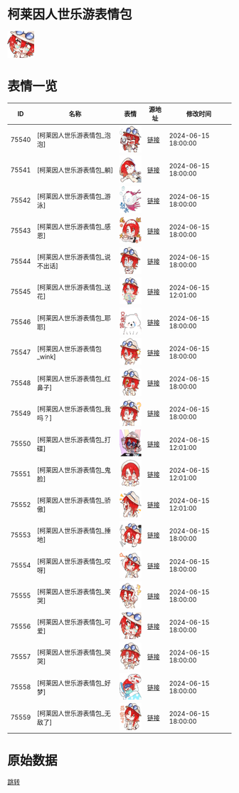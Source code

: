 # 柯莱因人世乐游表情包

<img src="./cover.png" height="60" alt="cover" />

# 表情一览

|ID|名称|表情|源地址|修改时间|
|----|----|----|----|----|
|75540|[柯莱因人世乐游表情包_泡泡]|<img src="./pic/075540_%5B柯莱因人世乐游表情包_泡泡%5D.png" height="60" alt="泡泡"/>|[链接](https://i0.hdslb.com/bfs/garb/11ce5fb46b154d521f72d59474067414e78928f0.png)|2024-06-15 18:00:00|
|75541|[柯莱因人世乐游表情包_躺]|<img src="./pic/075541_%5B柯莱因人世乐游表情包_躺%5D.png" height="60" alt="躺"/>|[链接](https://i0.hdslb.com/bfs/garb/bd0ced340b79df019fb14b6ec0c70310ad089739.png)|2024-06-15 18:00:00|
|75542|[柯莱因人世乐游表情包_游泳]|<img src="./pic/075542_%5B柯莱因人世乐游表情包_游泳%5D.png" height="60" alt="游泳"/>|[链接](https://i0.hdslb.com/bfs/garb/4deb3a92b5d1c9580d08d80f2d9c662087a10d24.png)|2024-06-15 18:00:00|
|75543|[柯莱因人世乐游表情包_感恩]|<img src="./pic/075543_%5B柯莱因人世乐游表情包_感恩%5D.png" height="60" alt="感恩"/>|[链接](https://i0.hdslb.com/bfs/garb/9b8bd1d35db9d859857656e4298550af0443b714.png)|2024-06-15 18:00:00|
|75544|[柯莱因人世乐游表情包_说不出话]|<img src="./pic/075544_%5B柯莱因人世乐游表情包_说不出话%5D.png" height="60" alt="说不出话"/>|[链接](https://i0.hdslb.com/bfs/garb/e6b8a3c86bf4d2382c0b644eb602847b89d3353e.png)|2024-06-15 18:00:00|
|75545|[柯莱因人世乐游表情包_送花]|<img src="./pic/075545_%5B柯莱因人世乐游表情包_送花%5D.png" height="60" alt="送花"/>|[链接](https://i0.hdslb.com/bfs/garb/220257093dd3a61e0977c908f941f487b5ac25a4.png)|2024-06-15 12:01:00|
|75546|[柯莱因人世乐游表情包_耶耶]|<img src="./pic/075546_%5B柯莱因人世乐游表情包_耶耶%5D.png" height="60" alt="耶耶"/>|[链接](https://i0.hdslb.com/bfs/garb/0797e7ade0f5f1cf4535123b827932feca51a4c5.png)|2024-06-15 18:00:00|
|75547|[柯莱因人世乐游表情包_wink]|<img src="./pic/075547_%5B柯莱因人世乐游表情包_wink%5D.png" height="60" alt="wink"/>|[链接](https://i0.hdslb.com/bfs/garb/b1d5180576f1070093a0bfe9f5a1b28a27033da4.png)|2024-06-15 18:00:00|
|75548|[柯莱因人世乐游表情包_红鼻子]|<img src="./pic/075548_%5B柯莱因人世乐游表情包_红鼻子%5D.png" height="60" alt="红鼻子"/>|[链接](https://i0.hdslb.com/bfs/garb/9115bbbc662611aa8df269ee73ad33f619935a71.png)|2024-06-15 18:00:00|
|75549|[柯莱因人世乐游表情包_我吗？]|<img src="./pic/075549_%5B柯莱因人世乐游表情包_我吗？%5D.png" height="60" alt="我吗？"/>|[链接](https://i0.hdslb.com/bfs/garb/b063438ce6003e6fd34eef5060f1ec65495ca578.png)|2024-06-15 18:00:00|
|75550|[柯莱因人世乐游表情包_打碟]|<img src="./pic/075550_%5B柯莱因人世乐游表情包_打碟%5D.png" height="60" alt="打碟"/>|[链接](https://i0.hdslb.com/bfs/garb/a420d9e6abfdee98df0d923fae2978394b308f5e.png)|2024-06-15 12:01:00|
|75551|[柯莱因人世乐游表情包_鬼脸]|<img src="./pic/075551_%5B柯莱因人世乐游表情包_鬼脸%5D.png" height="60" alt="鬼脸"/>|[链接](https://i0.hdslb.com/bfs/garb/1936797e9b9ae55d429f128d9503a53dbb146c5e.png)|2024-06-15 12:01:00|
|75552|[柯莱因人世乐游表情包_骄傲]|<img src="./pic/075552_%5B柯莱因人世乐游表情包_骄傲%5D.png" height="60" alt="骄傲"/>|[链接](https://i0.hdslb.com/bfs/garb/de3ec8d0136f6570b24f38682b2e0386a5a5fe7c.png)|2024-06-15 12:01:00|
|75553|[柯莱因人世乐游表情包_捶地]|<img src="./pic/075553_%5B柯莱因人世乐游表情包_捶地%5D.png" height="60" alt="捶地"/>|[链接](https://i0.hdslb.com/bfs/garb/96fffc7b2d29a8e61380b9f9160b086f2ede7223.png)|2024-06-15 18:00:00|
|75554|[柯莱因人世乐游表情包_哎呀]|<img src="./pic/075554_%5B柯莱因人世乐游表情包_哎呀%5D.png" height="60" alt="哎呀"/>|[链接](https://i0.hdslb.com/bfs/garb/947791a598a08baf8d4112ae36c1555718b921ea.png)|2024-06-15 18:00:00|
|75555|[柯莱因人世乐游表情包_笑哭]|<img src="./pic/075555_%5B柯莱因人世乐游表情包_笑哭%5D.png" height="60" alt="笑哭"/>|[链接](https://i0.hdslb.com/bfs/garb/84b99568c539dba09d1a7536d6eeed6124d0b839.png)|2024-06-15 18:00:00|
|75556|[柯莱因人世乐游表情包_可爱]|<img src="./pic/075556_%5B柯莱因人世乐游表情包_可爱%5D.png" height="60" alt="可爱"/>|[链接](https://i0.hdslb.com/bfs/garb/7212fc702eff710435d9942addc7bcb6f29646d3.png)|2024-06-15 18:00:00|
|75557|[柯莱因人世乐游表情包_哭哭]|<img src="./pic/075557_%5B柯莱因人世乐游表情包_哭哭%5D.png" height="60" alt="哭哭"/>|[链接](https://i0.hdslb.com/bfs/garb/06cd642a74d6599460f999ee2ff335e3f6d962f8.png)|2024-06-15 18:00:00|
|75558|[柯莱因人世乐游表情包_好梦]|<img src="./pic/075558_%5B柯莱因人世乐游表情包_好梦%5D.png" height="60" alt="好梦"/>|[链接](https://i0.hdslb.com/bfs/garb/4dcfe4a710484fa405c2f49b1f2158cb9a0876e1.png)|2024-06-15 18:00:00|
|75559|[柯莱因人世乐游表情包_无敌了]|<img src="./pic/075559_%5B柯莱因人世乐游表情包_无敌了%5D.png" height="60" alt="无敌了"/>|[链接](https://i0.hdslb.com/bfs/garb/048785fb63b53a3ce91ad8c06ce4718c6257090b.png)|2024-06-15 18:00:00|

# 原始数据

[跳转](./raw.json)

